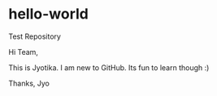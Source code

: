 # hello-world
Test Repository

Hi Team,

This is Jyotika. I am new to GitHub. Its fun to learn though :)

Thanks,
Jyo
